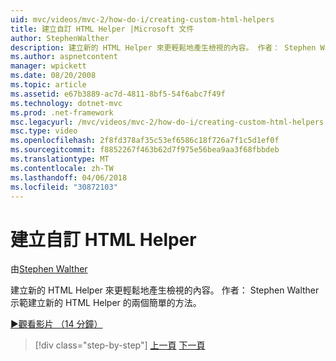```yaml
---
uid: mvc/videos/mvc-2/how-do-i/creating-custom-html-helpers
title: 建立自訂 HTML Helper |Microsoft 文件
author: StephenWalther
description: 建立新的 HTML Helper 來更輕鬆地產生檢視的內容。 作者： Stephen Walther 示範建立新的 HTML Helper 的兩個簡單的方法。
ms.author: aspnetcontent
manager: wpickett
ms.date: 08/20/2008
ms.topic: article
ms.assetid: e67b3889-ac7d-4811-8bf5-54f6abc7f49f
ms.technology: dotnet-mvc
ms.prod: .net-framework
msc.legacyurl: /mvc/videos/mvc-2/how-do-i/creating-custom-html-helpers
msc.type: video
ms.openlocfilehash: 2f8fd378af35c53ef6586c18f726a7f1c5d1ef0f
ms.sourcegitcommit: f8852267f463b62d7f975e56bea9aa3f68fbbdeb
ms.translationtype: MT
ms.contentlocale: zh-TW
ms.lasthandoff: 04/06/2018
ms.locfileid: "30872103"
---
```

<a name="creating-custom-html-helpers"></a>建立自訂 HTML Helper
====================
由[Stephen Walther](https://github.com/StephenWalther)

建立新的 HTML Helper 來更輕鬆地產生檢視的內容。 作者： Stephen Walther 示範建立新的 HTML Helper 的兩個簡單的方法。

[&#9654;觀看影片 （14 分鐘）](https://channel9.msdn.com/Blogs/ASP-NET-Site-Videos/creating-custom-html-helpers)

> [!div class="step-by-step"]
> [上一頁](creating-unit-tests-for-aspnet-mvc-applications.md)
> [下一頁](creating-model-classes-with-linq-to-sql.md)
